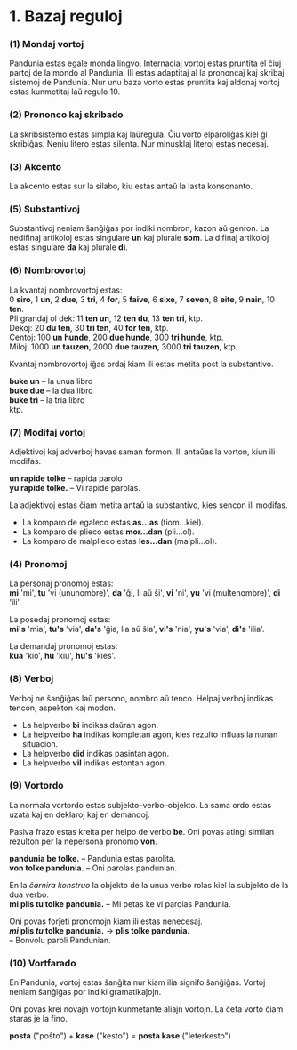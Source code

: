 
# 1. Bazaj reguloj

### (1) Mondaj vortoj

Pandunia estas egale monda lingvo.
Internaciaj vortoj estas pruntita el ĉiuj partoj de la mondo al Pandunia.
Ili estas adaptitaj al la prononcaj kaj skribaj sistemoj de Pandunia.
Nur unu baza vorto estas pruntita kaj aldonaj vortoj estas kunmetitaj laŭ regulo 10.


### (2) Prononco kaj skribado

La skribsistemo estas simpla kaj laŭregula.
Ĉiu vorto elparoliĝas kiel ĝi skribiĝas.
Neniu litero estas silenta.
Nur minusklaj literoj estas necesaj.


### (3) Akcento

La akcento estas sur la silabo, kiu estas antaŭ la lasta konsonanto.


### (5) Substantivoj

Substantivoj neniam ŝanĝiĝas por indiki nombron, kazon aŭ genron.
La nedifinaj artikoloj estas singulare **un** kaj plurale **som**.
La difinaj artikoloj estas singulare **da** kaj plurale **di**.

### (6) Nombrovortoj

La kvantaj nombrovortoj estas:  
0 **siro**, 1 **un**, 2 **due**, 3 **tri**, 4 **for**, 5 **faive**, 6 **sixe**,
7 **seven**, 8 **eite**, 9 **nain**, 10 **ten**.  
Pli grandaj ol dek: 11 **ten un**, 12 **ten du**, 13 **ten tri**, ktp.  
Dekoj: 20 **du ten**, 30 **tri ten**, 40 **for ten**, ktp.  
Centoj: 100 **un hunde**, 200 **due hunde**, 300 **tri hunde**, ktp.  
Miloj: 1000 **un tauzen**, 2000 **due tauzen**, 3000 **tri tauzen**, ktp.

Kvantaj nombrovortoj iĝas ordaj kiam ili estas metita post la substantivo.

**buke un**
– la unua libro  
**buke due**
– la dua libro  
**buke tri**
– la tria libro  
ktp.


### (7) Modifaj vortoj

Adjektivoj kaj adverboj havas saman formon.
Ili antaŭas la vorton, kiun ili modifas.

**un rapide tolke**
– rapida parolo  
**yu rapide tolke.**
– Vi rapide parolas.

La adjektivoj estas ĉiam metita antaŭ la substantivo, kies sencon ili modifas.

- La komparo de egaleco estas **as...as** (tiom...kiel).
- La komparo de plieco estas **mor...dan** (pli...ol).
- La komparo de malplieco estas **les...dan** (malpli...ol).


### (4) Pronomoj

La personaj pronomoj estas:  
**mi**
'mi',
**tu**
'vi (ununombre)',
**da**
'ĝi, li aŭ ŝi',
**vi**
'ni',
**yu** 'vi (multenombre)',
**di**
'ili'.

La posedaj pronomoj estas:  
**mi's**
'mia',
**tu's**
'via',
**da's**
'ĝia, lia aŭ ŝia',
**vi's**
'nia',
**yu's**
'via',
**di's**
'ilia'.

La demandaj pronomoj estas:  
**kua**
'kio',
**hu**
'kiu',
**hu's**
'kies'.

### (8) Verboj

Verboj ne ŝanĝiĝas laŭ persono, nombro aŭ tenco.
Helpaj verboj indikas tencon, aspekton kaj modon.

- La helpverbo **bi** indikas daŭran agon.
- La helpverbo **ha** indikas kompletan agon, kies rezulto influas la nunan situacion.
- La helpverbo **did** indikas pasintan agon.
- La helpverbo **vil** indikas estontan agon.


### (9) Vortordo

La normala vortordo estas subjekto–verbo–objekto.
La sama ordo estas uzata kaj en deklaroj kaj en demandoj.

Pasiva frazo estas kreita per helpo de verbo
**be**.
Oni povas atingi similan rezulton per la nepersona pronomo
**von**.

**pandunia be tolke.**
– Pandunia estas parolita.  
**von tolke pandunia.**
– Oni parolas pandunian.

En la _ĉarnira konstruo_ la objekto de la unua verbo
rolas kiel la subjekto de la dua verbo.  
**mi plis tu tolke pandunia.**
– Mi petas ke vi parolas Pandunia.

Oni povas forĵeti pronomojn kiam ili estas nenecesaj.  
**_mi_ plis _tu_ tolke pandunia.**
→ **plis tolke pandunia.**  
– Bonvolu paroli Pandunian.


### (10) Vortfarado

En Pandunia, vortoj estas ŝanĝita nur kiam ilia signifo ŝanĝiĝas.
Vortoj neniam ŝanĝiĝas por indiki gramatikaĵojn.

Oni povas krei novajn vortojn kunmetante aliajn vortojn.
La ĉefa vorto ĉiam staras je la fino.

**posta**
("poŝto") +
**kase**
("kesto") =
**posta kase**
("leterkesto")


